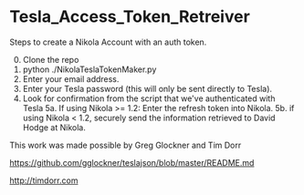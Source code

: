 # Tesla_Access_Token_Retreiver

Steps to create a Nikola Account with an auth token.

0. Clone the repo
1. python ./NikolaTeslaTokenMaker.py
2. Enter your email address.
3. Enter your Tesla password (this will only be sent directly to Tesla).
4. Look for confirmation from the script that we've authenticated with Tesla
5a. If using Nikola >= 1.2: Enter the refresh token into Nikola.
5b. if using Nikola < 1.2, securely send the information retrieved to David Hodge at Nikola.


This work was made possible by Greg Glockner and Tim Dorr

https://github.com/gglockner/teslajson/blob/master/README.md

http://timdorr.com
